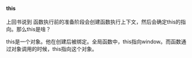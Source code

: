 #### this 



上回书说到 函数执行前的准备阶段会创建函数执行上下文，然后会确定this的指向。那么this是啥？

this是一个对象。他在创建后被绑定。全局函数中，this指向window。而函数通过对象调用的时候，this指向这个对象。





